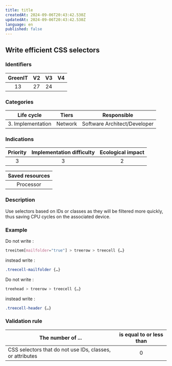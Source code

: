 ```yaml
---
title: title
createdAt: 2024-09-06T20:43:42.530Z
updatedAt: 2024-09-06T20:43:42.530Z
language: en
published: false
---
```

## Write efficient CSS selectors

### Identifiers

| GreenIT |  V2  |  V3  |  V4  |
|:-------:|:----:|:----:|:----:|
|  13    | 27  | 24  |      |

### Categories

| Life cycle |  Tiers  |  Responsible  |
|:---------:|:----:|:----:|
| 3. Implementation | Network | Software Architect/Developer |

### Indications

| Priority |      Implementation difficulty       |  Ecological impact    |
|:-------------------:|:-------------------------:|:---------------------:|
| 3 | 3 | 2 |

|Saved resources                                    |
|:----------------------------------------------------------:|
|  Processor  |

### Description

Use selectors based on IDs or classes as they will be filtered more quickly, thus saving CPU cycles on the associated device.

### Example

Do not write :
```css
treeitem[mailfolder="true"] > treerow > treecell {…}
``` 

instead write :

```css
.treecell-mailfolder {…}
```

Do not write :
```css
treehead > treerow > treecell {…}
```
instead write :
```css
.treecell-header {…}
```

### Validation rule

| The number of ...     | is equal to or less than   | 
|-------------------|:-------------------------:|
| CSS selectors that do not use IDs, classes, or attributes |  0 |

